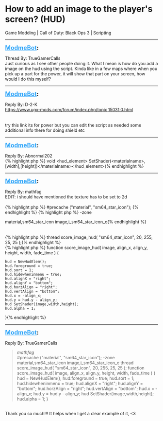 # How to add an image to the player's screen?  (HUD)
Game Modding | Call of Duty: Black Ops 3 | Scripting

---
<strong style="font-size: 1.4em;"><span style="text-decoration: underline;text-decoration-color: #34a7f9;"><span style="color:#34a7f9;">ModmeBot</span></span>:</strong>

<p>Thread By: TrueGamerCalls<br />Just curious as I see other people doing it. What I mean is how do you add a image on the hud using the script. Kinda like in a few maps where when you pick up a part for the power, it will show that part on your screen, how would I do this myself?</p>

---
<strong style="font-size: 1.4em;"><span style="text-decoration: underline;text-decoration-color: #34a7f9;"><span style="color:#34a7f9;">ModmeBot</span></span>:</strong>

<p>Reply By: D-2-K<br /><a href="https://www.ugx-mods.com/forum/index.php/topic,15031.0.html">https://www.ugx-mods.com/forum/index.php/topic,15031.0.html</a><br /> <br /> <br />try this link its for power but you can edit the script as needed some additional info there for doing shield etc</p>

---
<strong style="font-size: 1.4em;"><span style="text-decoration: underline;text-decoration-color: #34a7f9;"><span style="color:#34a7f9;">ModmeBot</span></span>:</strong>

<p>Reply By: Abnormal202<br />{% highlight php %}
void &lt;hud_element&gt; SetShader(&lt;materialname&gt;,[width],[height])&lt;/materialname&gt;&lt;/hud_element&gt;{% endhighlight %}
</p>

---
<strong style="font-size: 1.4em;"><span style="text-decoration: underline;text-decoration-color: #34a7f9;"><span style="color:#34a7f9;">ModmeBot</span></span>:</strong>

<p>Reply By: mathfag<br /> EDIT: i should have mentioned the texture has to be set to 2d<br /> <br />{% highlight php %}
#precache ("material", "sm64_star_icon");
{% endhighlight %}
{% highlight php %}
-zone

material,sm64_star_icon
image,i_sm64_star_icon_c{% endhighlight %}
 <br /> <br /> <br />{% highlight php %}
thread score_image_hud( "sm64_star_icon", 20, 255, 25, 25 );{% endhighlight %}
 <br />{% highlight php %}
function score_image_hud( image, align_x, align_y, height, width, fade_time )
{

    hud = NewHudElem();
    hud.foreground = true;
    hud.sort = 1;
    hud.hidewheninmenu = true;
    hud.alignX = "right";
    hud.alignY = "bottom";
    hud.horzAlign = "right";
    hud.vertAlign = "bottom";
    hud.x = -align_x;
    hud.y = hud.y - align_y;
    hud SetShader(image,width,height);
    hud.alpha = 1;

}{% endhighlight %}
</p>

---
<strong style="font-size: 1.4em;"><span style="text-decoration: underline;text-decoration-color: #34a7f9;"><span style="color:#34a7f9;">ModmeBot</span></span>:</strong>

<p>Reply By: TrueGamerCalls<br /><blockquote><em>mathfag</em><br />    #precache (&quot;material&quot;, &quot;sm64_star_icon&quot;); -zone material,sm64_star_icon image,i_sm64_star_icon_c       thread score_image_hud( &quot;sm64_star_icon&quot;, 20, 255, 25, 25 );   function score_image_hud( image, align_x, align_y, height, width, fade_time ) { hud = NewHudElem(); hud.foreground = true; hud.sort = 1; hud.hidewheninmenu = true; hud.alignX = &quot;right&quot;; hud.alignY = &quot;bottom&quot;; hud.horzAlign = &quot;right&quot;; hud.vertAlign = &quot;bottom&quot;; hud.x = -align_x; hud.y = hud.y - align_y; hud SetShader(image,width,height); hud.alpha = 1; }</blockquote><br /> Thank you so much!!! It helps when I get a clear example of it, &lt;3</p>
